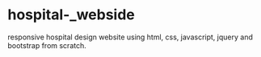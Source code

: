 # hospital-_webside
 responsive hospital design website using html, css, javascript, jquery and bootstrap from scratch.
